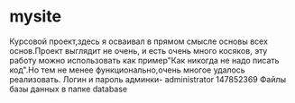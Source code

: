 # mysite
 Курсовой проект,здесь я осваивал в прямом смысле основы всех основ.Проект выглядит не очень, и есть очень
 много косяков, эту работу можно использовать как пример"Как никогда не надо писать код".Но тем не менее
 функционально,очень многое удалось реализовать.
 Логин и пароль админки- administrator 147852369
  Файлы базы данных в папке database
